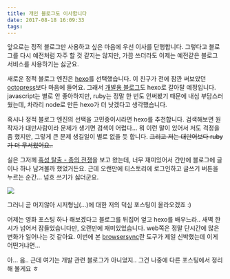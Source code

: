 ```yaml
---
title: 개인 블로그도 이사합니다
date: 2017-08-18 16:09:33
tags:
---
```



앞으로는 정적 블로그만 사용하고 싶은 마음에 우선 이사를 단행합니다. 
그렇다고 블로그를 다시 예전처럼 자주 할 것 같지는 않지만, 가끔 쓰더라도 이제는 예전같은 블로그 서비스를 사용하기는 싫군요.

<!-- more -->

새로운 정적 블로그 엔진은 [hexo](https://hexo.io/)를 선택했습니다. 이 친구가 전에 잠깐 써보았던 [octopress](http://octopress.org/)보다 마음에 들어요. 
그래서 [개발용 블로그](https://leafbird.github.io/devnote/)도 hexo로 갈아탈 예정입니다. javascript는 별로 안 좋아하지만, ruby는 정말 한 번도 안써봤기 때문에 내심 부담스러웠는데, 차라리 node로 만든 hexo가 더 낫겠다고 생각했습니다.

혹시나 정적 블로그 엔진의 선택을 고민중이시라면 hexo를 추천합니다. 검색해보면 원작자가 대만사람이라 문제가 생기면 검색이 어렵다... 뭐 이런 말이 있어서 저도 걱정을 좀 했지만, 그렇게 큰 문제 생길일이 별로 없을 듯 합니다. ~~그리고 저는 대만어보다 ruby가 더 무서웠어요..~~ 

실은 그저께 [혹성 탈출 - 종의 전쟁](http://www.foxmovies.com/movies/war-for-the-planet-of-the-apes)을 보고 왔는데, 너무 재미있어서 간만에 블로그에 글이나 하나 남겨볼까 했었거든요.
근데 오랜만에 티스토리에 로그인하고 글쓰기 버튼을 누르는 순간... 넘흐 쓰기가 싫더군요. 

![](/blog/images/planet-of-the-apes.jpg)

그러니 곧 머지않아 시저형님(...)에 대한 저의 덕심 포스팅이 올라오겠죠 :)

어제는 영화 포스팅 하나 해보겠다고 블로그를 뒤집어 엎고 hexo를 배우느라.. 새벽 한 시가 넘어서 잠들었습니다만, 오랜만에 재미있었습니다. web쪽은 정말 단시간에 많은 변화가 일어나는 것 같아요. 이번에 본 [browsersync](https://www.browsersync.io/)란 도구가 제일 신박했는데 이게 어떤거냐면... 

아... 음.. 근데 여기는 개발 관련 블로그가 아니었지..
그건 나중에 다른 포스팅에서 정리해 볼게요 ㅎ
